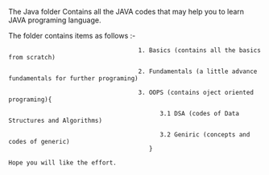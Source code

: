 The Java folder Contains all the JAVA codes that may help you to learn JAVA programing language.

The folder contains items as follows :-

                                        1. Basics (contains all the basics from scratch)
                                        
                                        2. Fundamentals (a little advance fundamentals for further programing)
                                        
                                        3. OOPS (contains oject oriented programing){
                                              
                                              3.1 DSA (codes of Data Structures and Algorithms)
                                              
                                              3.2 Geniric (concepts and codes of generic)
                                           }
    
    Hope you will like the effort.
    
    
